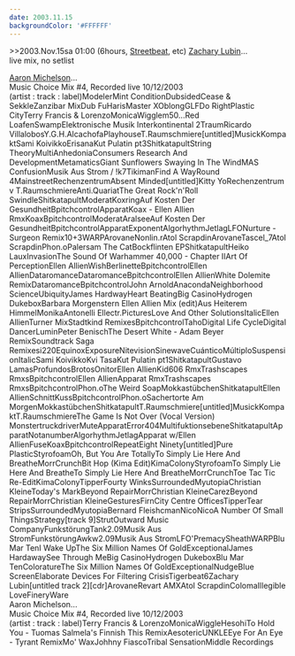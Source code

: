 ```yaml
---
date: 2003.11.15
backgroundColor: '#FFFFFF'
---
```


\>>2003.Nov.15sa 01:00 (6hours, [Streetbeat](http://www.wnur.org/), etc) [Zachary Lubin](http://www.zacharylubin.com/)...  
live mix, no setlist  

[Aaron Michelson](http://www.aaronmichelson.com/)...  
Music Choice Mix #4, Recorded live 10/12/2003  
(artist : track : label)ModelerMint ConditionDubsidedCease & SekkleZanzibar MixDub FuHarisMaster XOblongGLFDo RightPlastic CityTerry Francis & LorenzoMonicaWigglem50...Red LoafenSwampElektronische Musik Interkontinental 2TraumRicardo VillalobosY.G.H.AlcachofaPlayhouseT.Raumschmiere\[untitled\]MusickKompaktSami KoivikkoErisanaKut Pulatin pt3ShitkatapultString TheoryMultiAnhedoniaConsumers Research And DevelopmentMetamaticsGiant Sunflowers Swaying In The WindMAS ConfusionMusik Aus Strom / !k7TikimanFind A WayRound 4MainstreetRechenzentrumAbsent Minded\[untitled\]Kitty YoRechenzentrum v T.RaumschmiereAnti.QuariatThe Great Rock'n'Roll SwindleShitkatapultModeratKoxringAuf Kosten Der GesundheitBpitchcontrolApparatKoax - Ellen Allien RmxKoaxBpitchcontrolModeratAralseeAuf Kosten Der GesundheitBpitchcontrolApparatExponentAlgorhythmJetlagLFONurture - Surgeon Remix10+3WARPArovaneNonlin.rAtol ScrapdinArovaneTascel\_7Atol ScrapdinPhon.oPalersam The CatBockflinten EPShitkatapultHeiko LauxInvasionThe Sound Of Warhammer 40,000 - Chapter IIArt Of PerceptionEllen AllienWishBerlinetteBpitchcontrolEllen AllienDataromanceDataromanceBpitchcontrolEllen AllienWhite Dolemite RemixDataromanceBpitchcontrolJohn ArnoldAnacondaNeighborhood ScienceUbiquityJames HardwayHeart BeatingBig CasinoHydrogen DukeboxBarbara Morgenstern Ellen Allien Mix (edit)Aus Heiterem HimmelMonikaAntonelli Ellectr.PicturesLove And Other SolutionsItalicEllen AllienTurner MixStadtkind RemixesBpitchcontrolTahoDigital Life CycleDigital DancerLuminPeter BenischThe Desert White - Adam Beyer RemixSoundtrack Saga Remixesi220EquinoxExposureNitevisionSinewaveCuánticoMúltiploSuspensionItalicSami KoivikkoKvi TasaKut Pulatin pt1ShitkatapultGustavo LamasProfundosBrotosOnitorEllen AllienKid606 RmxTrashscapes RmxsBpitchcontrolEllen AllienApparat RmxTrashscapes RmxsBpitchcontrolPhon.oThe Weird SoapMokkastübchenShitkatapultEllen AllienSchnittKussBpitchcontrolPhon.oSachertorte Am MorgenMokkastübchenShitkatapultT.Raumschmiere\[untitled\]MusickKompaktT.RaumschmiereThe Game Is Not Over (Vocal Version) MonstertruckdriverMuteApparatError404MultifuktionsebeneShitkatapultApparatNotanumberAlgorhythmJetlagApparat w/Ellen AllienFuseKoaxBpitchcontrolRepeatEight Ninety\[untitled\]Pure PlasticStyrofoamOh, But You Are TotallyTo Simply Lie Here And BreatheMorrCrunchBit Hop (Kima Edit)KimaColonyStyrofoamTo Simply Lie Here And BreatheTo Simply Lie Here And BreatheMorrCrunchToe Tac Tic Re-EditKimaColonyTipperFourty WinksSurroundedMyutopiaChristian KleineToday's MarkBeyond RepairMorrChristian KleineCarezBeyond RepairMorrChristian KleineGesturesFirnCity Centre OfficesTipperTear StripsSurroundedMyutopiaBernard FleishcmanNicoNicoA Number Of Small ThingsStrategy\[track 9\]StrutOutward Music CompanyFunkstörungTank2.09Musik Aus StromFunkstörungAwkw2.09Musik Aus StromLFO'PremacySheathWARPBlu Mar TenI Wake UpThe Six Million Names Of GoldExceptionalJames HardawaySee Through MeBig CasinoHydrogen DukeboxBlu Mar TenColoratureThe Six Million Names Of GoldExceptionalNudgeBlue ScreenElaborate Devices For Filtering CrisisTigerbeat6Zachary Lubin\[untitled track 2\]\[cdr\]ArovaneRevart AMXAtol ScrapdinColomaIllegible LoveFineryWare  
Aaron Michelson...  
Music Choice Mix #4, Recorded live 10/12/2003  
(artist : track : label)Terry Francis & LorenzoMonicaWiggleHesohiTo Hold You - Tuomas Salmela's Finnish This RemixAesotericUNKLEEye For An Eye - Tyrant RemixMo' WaxJohhny FiascoTribal SensationMiddle Recordings